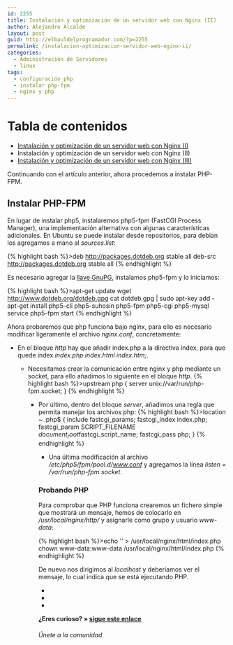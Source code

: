 ```yaml
---
id: 2255
title: Instalación y optimización de un servidor web con Nginx (II)
author: Alejandro Alcalde
layout: post
guid: http://elbauldelprogramador.com/?p=2255
permalink: /instalacion-optimizacion-servidor-web-nginx-ii/
categories:
  - Administración de Servidores
  - linux
tags:
  - configuración php
  - instalar php-fpm
  - nginx y php
---
```

# Tabla de contenidos

  * [Instalación y optimización de un servidor web con Nginx (I)][1]
  * Instalación y optimización de un servidor web con Nginx (II)
  * [Instalación y optimización de un servidor web con Nginx (III)][2]

Continuando con el artículo anterior, ahora procedemos a instalar PHP-FPM.

<!--more-->

## Instalar PHP-FPM

En lugar de instalar php5, instalaremos php5-fpm (FastCGI Process Manager), una implementación alternativa con algunas características adicionales. En Ubuntu se puede instalar desde repositorios, para debian los agregamos a mano al *sources.list*:

{% highlight bash %}>deb http://packages.dotdeb.org stable all
deb-src http://packages.dotdeb.org stable all
{% endhighlight %}

Es necesario agregar la [llave GnuPG][3], instalamos php5-fpm y lo iniciamos:

{% highlight bash %}>apt-get update
wget http://www.dotdeb.org/dotdeb.gpg
cat dotdeb.gpg | sudo apt-key add -
apt-get install php5-cli php5-suhosin php5-fpm php5-cgi php5-mysql
service php5-fpm start
{% endhighlight %}

Ahora probaremos que php funciona bajo nginx, para ello es necesario modificar ligeramente el archivo *nginx.conf*, concretamente:

  * En el bloque *http* hay que añadir index.php a la directiva index, para que quede index *index.php index.html index.htm;*. 
      * Necesitamos crear la comunicación entre nginx y php mediante un socket, para ello añadimos lo siguiente en el bloque *http*. {% highlight bash %}>upstream php {
    server unix://var/run/php-fpm.socket;
}
        {% endhighlight %}
        
          * Por último, dentro del bloque *server*, añadimos una regla que permita manejar los archivos php: {% highlight bash %}>location ~ \.php$ {
    include fastcgi_params;
    fastcgi_index index.php;
    fastcgi_param SCRIPT_FILENAME $document_root$fastcgi_script_name;
    fastcgi_pass php;
}
    {% endhighlight %}
            
              * Una última modificación al archivo */etc/php5/fpm/pool.d/www.conf* y agregamos la línea *listen = /var/run/php-fpm.socket*. </ul> 
                ### Probando PHP
                
                Para comprobar que PHP funciona crearemos un fichero simple que mostrará un mensaje, hemos de colocarlo en */usr/local/nginx/http/* y asignarle como grupo y usuario *www-data*:
                
                {% highlight bash %}>echo '<?php echo "Probando que PHP funciona";?>' > /usr/local/nginx/html/index.php
chown www-data:www-data /usr/local/nginx/html/index.php
{% endhighlight %}
                
                De nuevo nos dirigimos al *localhost* y deberíamos ver el mensaje, lo cual indica que se está ejecutando PHP.
                
                <div class="sharedaddy">
                  <div class="sd-content">
                    <ul>
                      <li>
                        <a class="hastip" rel="nofollow" href="http://twitter.com/home?status=Instalación y optimización de un servidor web con Nginx (II)+http://elbauldelprogramador.com/instalacion-optimizacion-servidor-web-nginx-ii/+V%C3%ADa+%40elbaulp" onclick="javascript:window.open(this.href, '', 'menubar=no,toolbar=no,resizable=yes,scrollbars=yes,height=600,width=600');return false;" title="Compartir en Twitter" target="_blank"><span class="iconbox-title"><i class="icon-twitter icon-2x"></i></span></a>
                      </li>
                      <li>
                        <a class="hastip" rel="nofollow" href="http://www.facebook.com/sharer.php?u=http://elbauldelprogramador.com/instalacion-optimizacion-servidor-web-nginx-ii/&t=Instalación y optimización de un servidor web con Nginx (II)+http://elbauldelprogramador.com/instalacion-optimizacion-servidor-web-nginx-ii/+V%C3%ADa+%40elbaulp" onclick="javascript:window.open(this.href, '', 'menubar=no,toolbar=no,resizable=yes,scrollbars=yes,height=600,width=600');return false;" title="Compartir en Facebook" target="_blank"><span class="iconbox-title"><i class="icon-facebook icon-2x"></i></span></a>
                      </li>
                      <li>
                        <a class="hastip" rel="nofollow" href="https://plus.google.com/share?url=Instalación y optimización de un servidor web con Nginx (II)+http://elbauldelprogramador.com/instalacion-optimizacion-servidor-web-nginx-ii/+V%C3%ADa+%40elbaulp" onclick="javascript:window.open(this.href, '', 'menubar=no,toolbar=no,resizable=yes,scrollbars=yes,height=600,width=600');return false;" title="Compartir en G+" target="_blank"><span class="iconbox-title"><i class="icon-google-plus icon-2x"></i></span></a>
                      </li>
                    </ul>
                  </div>
                </div>
                
                <span id="socialbottom" class="highlight style-2">
                
                <p>
                  <strong>¿Eres curioso? » <a onclick="javascript:_gaq.push(['_trackEvent','random','click-random']);" href="/index.php?random=1">sigue este enlace</a></strong>
                </p>
                
                <h6>
                  Únete a la comunidad
                </h6>
                
                <div class="iconsc hastip" title="2240 seguidores">
                  <a href="http://twitter.com/elbaulp" target="_blank"><i class="icon-twitter"></i></a>
                </div>
                
                <div class="iconsc hastip" title="2452 fans">
                  <a href="http://facebook.com/elbauldelprogramador" target="_blank"><i class="icon-facebook"></i></a>
                </div>
                
                <div class="iconsc hastip" title="0 +1s">
                  <a href="http://plus.google.com/+Elbauldelprogramador" target="_blank"><i class="icon-google-plus"></i></a>
                </div>
                
                <div class="iconsc hastip" title="Repositorios">
                  <a href="http://github.com/algui91" target="_blank"><i class="icon-github"></i></a>
                </div>
                
                <div class="iconsc hastip" title="Feed RSS">
                  <a href="http://elbauldelprogramador.com/feed" target="_blank"><i class="icon-rss"></i></a>
                </div></span>

 [1]: http://elbauldelprogramador.com/instalacion-optimizacion-servidor-web-nginx-i "Instalación y optimización de un servidor web con Nginx (I)"
 [2]: http://elbauldelprogramador.com/instalacion-optimizacion-servidor-web-nginx-iii "Instalación y optimización de un servidor web con Nginx (III)"
 [3]: http://elbauldelprogramador.com/editar-y-crear-archivos-cifrados-con-gpg-en-vim/ "Editar y crear archivos cifrados con GPG en Vim"